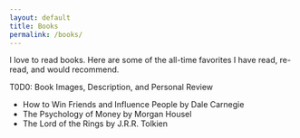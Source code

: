 ```yaml
---
layout: default
title: Books
permalink: /books/
---
```


I love to read books. Here are some of the all-time favorites I have read, re-read, and would recommend.

T0D0: Book Images, Description, and Personal Review

- How to Win Friends and Influence People by Dale Carnegie
- The Psychology of Money by Morgan Housel
- The Lord of the Rings by J.R.R. Tolkien

<!---
Should I recommend the following (Rethink, Reread)?

- Mindset: The New Psychology of Success by Carol S. Dweck
- 12 Rules for Life: An Antidote to Chaos by Jordan B. Peterson and Norman Doidge
- Extreme Ownership: How U.S. Navy SEALs Lead and Win by Jocko Willink and Leif Babin
- Man's Search for Meaning by Viktor E. Frankl and Harold S. Kushner
- The Daily Stoic: 366 Meditations on Wisdom, Perseverance, and the Art of Living by Ryan Holiday and Stephen Hanselman
- The Richest Man in Babylon by George S. Clason
- The One Thing: The Surprisingly Simple Truth Behind Extraordinary Results by Gary Keller and Jay Papasan
- The Third Door: The Wild Quest to Uncover How the World's Most Successful People Launched Their Careers by Alex Banayan
- How to Stop Worrying and Start Living by Dale Carnegie
- The Design of Everyday Things by Donald A. Norman
- How We Got to Now: Six Innovations That Made the Modern World by Steven Johnson
- Things Hidden Since the Foundation of the World by René Girard
- 1984 by George Orwell
- Ego Is the Enemy by Ryan Holiday
- Atomic Habits: An Easy & Proven Way to Build Good Habits & Break Bad Ones by James Clear
- Can't Hurt Me: Master Your Mind and Defy the Odds by David Goggins
-->